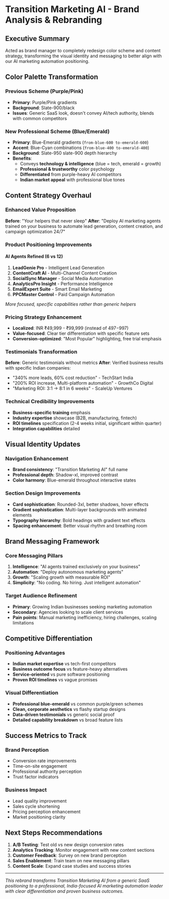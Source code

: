 # Transition Marketing AI - Brand Analysis & Rebranding

## Executive Summary
Acted as brand manager to completely redesign color scheme and content strategy, transforming the visual identity and messaging to better align with our AI marketing automation positioning.

## Color Palette Transformation

### Previous Scheme (Purple/Pink)
- **Primary**: Purple/Pink gradients
- **Background**: Slate-900/black
- **Issues**: Generic SaaS look, doesn't convey AI/tech authority, blends with common competitors

### New Professional Scheme (Blue/Emerald)
- **Primary**: Blue-Emerald gradients (`from-blue-600 to-emerald-600`)
- **Accent**: Blue-Cyan combinations (`from-blue-400 to-emerald-400`)
- **Background**: Slate-950 slate-900 depth hierarchy
- **Benefits**: 
  - Conveys **technology & intelligence** (blue = tech, emerald = growth)
  - **Professional & trustworthy** color psychology
  - **Differentiated** from purple-heavy AI competitors
  - **Indian market appeal** with professional blue tones

## Content Strategy Overhaul

### Enhanced Value Proposition
**Before**: "Your helpers that never sleep" 
**After**: "Deploy AI marketing agents trained on your business to automate lead generation, content creation, and campaign optimization 24/7"

### Product Positioning Improvements

#### AI Agents Refined (6 vs 12)
1. **LeadGenie Pro** - Intelligent Lead Generation
2. **ContentCraft AI** - Multi-Channel Content Creation  
3. **SocialSync Manager** - Social Media Automation
4. **AnalyticsPro Insight** - Performance Intelligence
5. **EmailExpert Suite** - Smart Email Marketing
6. **PPCMaster Control** - Paid Campaign Automation

*More focused, specific capabilities rather than generic helpers*

### Pricing Strategy Enhancement
- **Localized**: INR ₹49,999 - ₹99,999 (instead of $497-$997)
- **Value-focused**: Clear tier differentiation with specific feature sets
- **Conversion-optimized**: "Most Popular" highlighting, free trial emphasis

### Testimonials Transformation
**Before**: Generic testimonials without metrics
**After**: Verified business results with specific Indian companies:
- "340% more leads, 60% cost reduction" - TechStart India
- "200% ROI increase, Multi-platform automation" - GrowthCo Digital  
- "Marketing ROI: 3:1 → 8:1 in 6 weeks" - ScaleUp Ventures

### Technical Credibility Improvements
- **Business-specific training** emphasis
- **Industry expertise** showcase (B2B, manufacturing, fintech)
- **ROI timelines** specification (2-4 weeks initial, significant within quarter)
- **Integration capabilities** detailed

## Visual Identity Updates

### Navigation Enhancement
- **Brand consistency**: "Transition Marketing AI" full name
- **Professional depth**: Shadow-xl, improved contrast
- **Color harmony**: Blue-emerald throughout interactive states

### Section Design Improvements
- **Card sophistication**: Rounded-3xl, better shadows, hover effects
- **Gradient sophistication**: Multi-layer backgrounds with animated elements
- **Typography hierarchy**: Bold headings with gradient text effects
- **Spacing enhancement**: Better visual rhythm and breathing room

## Brand Messaging Framework

### Core Messaging Pillars
1. **Intelligence**: "AI agents trained exclusively on your business"
2. **Automation**: "Deploy autonomous marketing agents"  
3. **Growth**: "Scaling growth with measurable ROI"
4. **Simplicity**: "No coding. No hiring. Just intelligent automation"

### Target Audience Refinement
- **Primary**: Growing Indian businesses seeking marketing automation
- **Secondary**: Agencies looking to scale client services
- **Pain points**: Manual marketing inefficiency, hiring challenges, scaling limitations

## Competitive Differentiation

### Positioning Advantages
- **Indian market expertise** vs tech-first competitors
- **Business outcome focus** vs feature-heavy alternatives  
- **Service-oriented** vs pure software positioning
- **Proven ROI timelines** vs vague promises

### Visual Differentiation
- **Professional blue-emerald** vs common purple/green schemes
- **Clean, corporate aesthetics** vs flashy startup designs
- **Data-driven testimonials** vs generic social proof
- **Detailed capability breakdown** vs broad feature lists

## Success Metrics to Track

### Brand Perception
- Conversion rate improvements
- Time-on-site engagement
- Professional authority perception
- Trust factor indicators

### Business Impact  
- Lead quality improvement
- Sales cycle shortening
- Pricing perception enhancement
- Market positioning clarity

## Next Steps Recommendations

1. **A/B Testing**: Test old vs new design conversion rates
2. **Analytics Tracking**: Monitor engagement with new content sections
3. **Customer Feedback**: Survey on new brand perception
4. **Sales Enablement**: Train team on new messaging pillars
5. **Content Scale**: Expand case studies and success stories

---

*This rebrand transforms Transition Marketing AI from a generic SaaS positioning to a professional, India-focused AI marketing automation leader with clear differentiation and proven business outcomes.*


